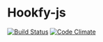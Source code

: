 # Hookfy-js 
[![Build Status](https://api.shippable.com/projects/55623a82edd7f2c052fa16a3/badge?branchName=master)](https://app.shippable.com/projects/55623a82edd7f2c052fa16a3/builds/latest) [![Code Climate](https://codeclimate.com/github/Hookfy/hookfy-js/badges/gpa.svg)](https://codeclimate.com/github/Hookfy/hookfy-js)

